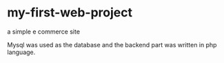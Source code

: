 # my-first-web-project
a simple e commerce site


Mysql was used as the database and the backend part was written in php language.
